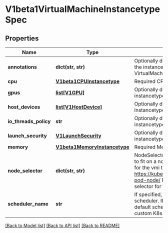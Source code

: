 # V1beta1VirtualMachineInstancetypeSpec

## Properties
Name | Type | Description | Notes
------------ | ------------- | ------------- | -------------
**annotations** | **dict(str, str)** | Optionally defines the required Annotations to be used by the instance type and applied to the VirtualMachineInstance | [optional] 
**cpu** | [**V1beta1CPUInstancetype**](V1beta1CPUInstancetype.md) | Required CPU related attributes of the instancetype. | 
**gpus** | [**list[V1GPU]**](V1GPU.md) | Optionally defines any GPU devices associated with the instancetype. | [optional] 
**host_devices** | [**list[V1HostDevice]**](V1HostDevice.md) | Optionally defines any HostDevices associated with the instancetype. | [optional] 
**io_threads_policy** | **str** | Optionally defines the IOThreadsPolicy to be used by the instancetype. | [optional] 
**launch_security** | [**V1LaunchSecurity**](V1LaunchSecurity.md) | Optionally defines the LaunchSecurity to be used by the instancetype. | [optional] 
**memory** | [**V1beta1MemoryInstancetype**](V1beta1MemoryInstancetype.md) | Required Memory related attributes of the instancetype. | 
**node_selector** | **dict(str, str)** | NodeSelector is a selector which must be true for the vmi to fit on a node. Selector which must match a node&#39;s labels for the vmi to be scheduled on that node. More info: https://kubernetes.io/docs/concepts/configuration/assign-pod-node/  NodeSelector is the name of the custom node selector for the instancetype. | [optional] 
**scheduler_name** | **str** | If specified, the VMI will be dispatched by specified scheduler. If not specified, the VMI will be dispatched by default scheduler.  SchedulerName is the name of the custom K8s scheduler for the instancetype. | [optional] 

[[Back to Model list]](../README.md#documentation-for-models) [[Back to API list]](../README.md#documentation-for-api-endpoints) [[Back to README]](../README.md)


